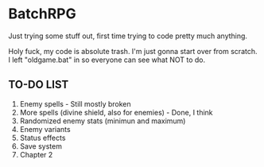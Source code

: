 # BatchRPG
Just trying some stuff out, first time trying to code pretty much anything.

Holy fuck, my code is absolute trash. I'm just gonna start over from scratch. I left "oldgame.bat" in so everyone can see what NOT to do.


TO-DO LIST
-----------
1. Enemy spells - Still mostly broken
2. More spells (divine shield, also for enemies) - Done, I think
3. Randomized enemy stats (minimun and maximum)
4. Enemy variants
5. Status effects
6. Save system
7. Chapter 2